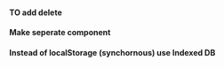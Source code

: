 

#### TO add delete
#### Make seperate component
#### Instead of localStorage (synchornous) use Indexed DB
#### 